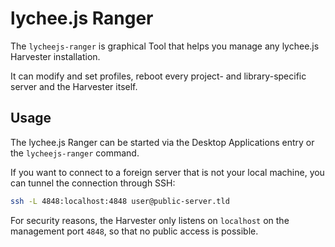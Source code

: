 
# lychee.js Ranger

The `lycheejs-ranger` is graphical Tool that helps
you manage any lychee.js Harvester installation.

It can modify and set profiles, reboot every project-
and library-specific server and the Harvester itself.


## Usage

The lychee.js Ranger can be started via the Desktop
Applications entry or the `lycheejs-ranger` command.

If you want to connect to a foreign server that is
not your local machine, you can tunnel the connection
through SSH:

```bash
ssh -L 4848:localhost:4848 user@public-server.tld
```

For security reasons, the Harvester only listens on
`localhost` on the management port `4848`, so that
no public access is possible.

